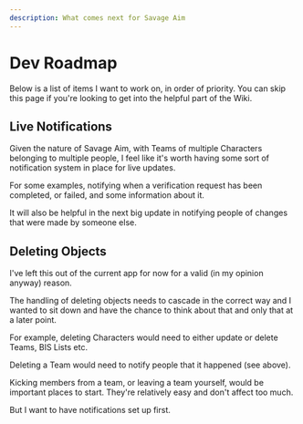 ```yaml
---
description: What comes next for Savage Aim
---
```


# Dev Roadmap

Below is a list of items I want to work on, in order of priority. You can skip this page if you're looking to get into the helpful part of the Wiki.

## Live Notifications

Given the nature of Savage Aim, with Teams of multiple Characters belonging to multiple people, I feel like it's worth having some sort of notification system in place for live updates.

For some examples, notifying when a verification request has been completed, or failed, and some information about it.

It will also be helpful in the next big update in notifying people of changes that were made by someone else.

## Deleting Objects

I've left this out of the current app for now for a valid (in my opinion anyway) reason.

The handling of deleting objects needs to cascade in the correct way and I wanted to sit down and have the chance to think about that and only that at a later point.

For example, deleting Characters would need to either update or delete Teams, BIS Lists etc.

Deleting a Team would need to notify people that it happened (see above).

Kicking members from a team, or leaving a team yourself, would be important places to start. They're relatively easy and don't affect too much.&#x20;

But I want to have notifications set up first.
